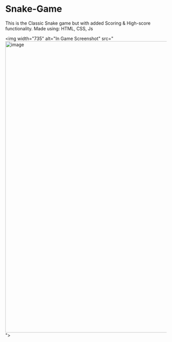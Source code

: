 # Snake-Game
This is the Classic Snake game but with added Scoring &amp; High-score functionality. Made using: HTML, CSS, Js

<img width="735" alt="In Game Screenshot" src="<img width="909" alt="image" src="https://github.com/adi907/Snake-Game/assets/76524120/c240e376-3d19-4be3-9356-dba5430a9a29">
">
